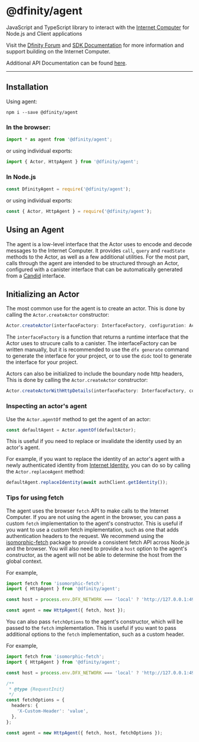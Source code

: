 # @dfinity/agent

JavaScript and TypeScript library to interact with the [Internet Computer](https://dfinity.org/) for Node.js and Client applications

Visit the [Dfinity Forum](https://forum.dfinity.org/) and [SDK Documentation](https://sdk.dfinity.org/docs/index.html) for more information and support building on the Internet Computer.

Additional API Documentation can be found [here](https://agent-js.icp.xyz/libs/agent/api).

---

## Installation

Using agent:

```shell
npm i --save @dfinity/agent
```

### In the browser:

```ts
import * as agent from '@dfinity/agent';
```

or using individual exports:

```ts
import { Actor, HttpAgent } from '@dfinity/agent';
```

### In Node.js

```ts
const DfinityAgent = require('@dfinity/agent');
```

or using individual exports:

```ts
const { Actor, HttpAgent } = require('@dfinity/agent');
```

## Using an Agent

The agent is a low-level interface that the Actor uses to encode and decode messages to the Internet Computer. It provides `call`, `query` and `readState` methods to the Actor, as well as a few additional utilities. For the most part, calls through the agent are intended to be structured through an Actor, configured with a canister interface that can be automatically generated from a [Candid](https://github.com/dfinity/candid) interface.

## Initializing an Actor

The most common use for the agent is to create an actor. This is done by calling the `Actor.createActor` constructor:

```ts
Actor.createActor(interfaceFactory: InterfaceFactory, configuration: ActorConfig): ActorSubclass<T>
```

The `interfaceFactory` is a function that returns a runtime interface that the Actor uses to strucure calls to a canister. The interfaceFactory can be written manually, but it is recommended to use the `dfx generate` command to generate the interface for your project, or to use the `didc` tool to generate the interface for your project.

Actors can also be initialized to include the boundary node http headers, This is done by calling the `Actor.createActor` constructor:

```ts
Actor.createActorWithHttpDetails(interfaceFactory: InterfaceFactory, configuration: ActorConfig): ActorSubclass<ActorMethodMappedWithHttpDetails<T>>
```

### Inspecting an actor's agent

Use the `Actor.agentOf` method to get the agent of an actor:

```ts
const defaultAgent = Actor.agentOf(defaultActor);
```

This is useful if you need to replace or invalidate the identity used by an actor's agent.

For example, if you want to replace the identity of an actor's agent with a newly authenticated identity from [Internet Identity](https://identity.ic0.app), you can do so by calling the `Actor.replaceAgent` method:

```ts
defaultAgent.replaceIdentity(await authClient.getIdentity());
```

### Tips for using fetch

The agent uses the browser `fetch` API to make calls to the Internet Computer. If you are not using the agent in the browser, you can pass a custom `fetch` implementation to the agent's constructor. This is useful if you want to use a custom fetch implementation, such as one that adds authentication headers to the request. We recommend using the [isomorphic-fetch](https://www.npmjs.com/package/isomorphic-fetch) package to provide a consistent fetch API across Node.js and the browser. You will also need to provide a `host` option to the agent's constructor, as the agent will not be able to determine the host from the global context.

For example,

```ts
import fetch from 'isomorphic-fetch';
import { HttpAgent } from '@dfinity/agent';

const host = process.env.DFX_NETWORK === 'local' ? 'http://127.0.0.1:4943' : 'https://icp-api.io';

const agent = new HttpAgent({ fetch, host });
```

You can also pass `fetchOptions` to the agent's constructor, which will be passed to the `fetch` implementation. This is useful if you want to pass additional options to the `fetch` implementation, such as a custom header.

For example,

```ts
import fetch from 'isomorphic-fetch';
import { HttpAgent } from '@dfinity/agent';

const host = process.env.DFX_NETWORK === 'local' ? 'http://127.0.0.1:4943' : 'https://ic0.app';

/**
 * @type {RequestInit}
 */
const fetchOptions = {
  headers: {
    'X-Custom-Header': 'value',
  },
};

const agent = new HttpAgent({ fetch, host, fetchOptions });
```
